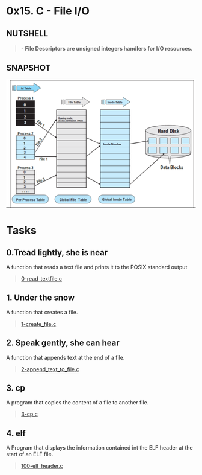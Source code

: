 # 0x15. C - File I/O

## NUTSHELL

> #### - File Descriptors are unsigned integers handlers for I/O resources.

## SNAPSHOT

![Structs](essets/Pd46N.png)

# Tasks

## **0.Tread lightly, she is near**

A function that reads a text file and prints it to the POSIX standard output

> [0-read_textfile.c](https://github.com/Viestar/alx-low_level_programming/commit/e1a084b70898c26bfe8bd025c3dc3e307655173d)

## **1. Under the snow**

A function that creates a file.

> [1-create_file.c](https://github.com/Viestar/alx-low_level_programming/commit/16a247f714e1e7f38679ccc812f813e2c3a39797)

## **2. Speak gently, she can hear**

A function that appends text at the end of a file.

> [2-append_text_to_file.c](https://github.com/Viestar/alx-low_level_programming/commit/)

## **3. cp**

A program that copies the content of a file to another file.

> [3-cp.c](https://github.com/Viestar/alx-low_level_programming/commit/)

## **4. elf**

A Program that displays the information contained int the ELF header at the start of an ELF file.

> [100-elf_header.c](https://github.com/Viestar/alx-low_level_programming/commit/)
